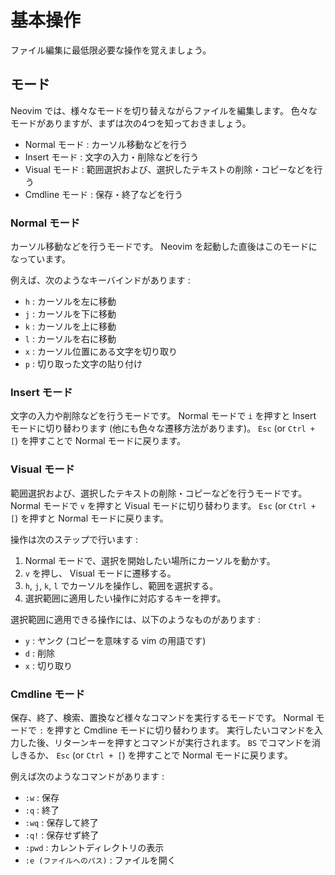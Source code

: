 # 基本操作

ファイル編集に最低限必要な操作を覚えましょう。

## モード

Neovim では、様々なモードを切り替えながらファイルを編集します。
色々なモードがありますが、まずは次の4つを知っておきましょう。

- Normal モード : カーソル移動などを行う
- Insert モード : 文字の入力・削除などを行う
- Visual モード : 範囲選択および、選択したテキストの削除・コピーなどを行う
- Cmdline モード : 保存・終了などを行う

### Normal モード

カーソル移動などを行うモードです。
Neovim を起動した直後はこのモードになっています。

例えば、次のようなキーバインドがあります :

- `h` : カーソルを左に移動
- `j` : カーソルを下に移動
- `k` : カーソルを上に移動
- `l` : カーソルを右に移動
- `x` : カーソル位置にある文字を切り取り
- `p` : 切り取った文字の貼り付け

### Insert モード

文字の入力や削除などを行うモードです。
Normal モードで `i` を押すと Insert モードに切り替わります (他にも色々な遷移方法があります)。
`Esc` (or `Ctrl + [`) を押すことで Normal モードに戻ります。

### Visual モード

範囲選択および、選択したテキストの削除・コピーなどを行うモードです。
Normal モードで `v` を押すと Visual モードに切り替わります。
`Esc` (or `Ctrl + [`) を押すと Normal モードに戻ります。

操作は次のステップで行います :

1. Normal モードで、選択を開始したい場所にカーソルを動かす。
2. `v` を押し、 Visual モードに遷移する。
3. `h`, `j`, `k`, `l` でカーソルを操作し、範囲を選択する。
4. 選択範囲に適用したい操作に対応するキーを押す。

選択範囲に適用できる操作には、以下のようなものがあります :

- `y` : ヤンク (コピーを意味する vim の用語です)
- `d` : 削除
- `x` : 切り取り

### Cmdline モード

保存、終了、検索、置換など様々なコマンドを実行するモードです。
Normal モードで `:` を押すと Cmdline モードに切り替わります。
実行したいコマンドを入力した後、リターンキーを押すとコマンドが実行されます。
`BS` でコマンドを消しきるか、 `Esc` (or `Ctrl + [`) を押すことで Normal モードに戻ります。

例えば次のようなコマンドがあります :

- `:w` : 保存
- `:q` : 終了
- `:wq` : 保存して終了
- `:q!` : 保存せず終了
- `:pwd` : カレントディレクトリの表示
- `:e (ファイルへのパス)` : ファイルを開く
